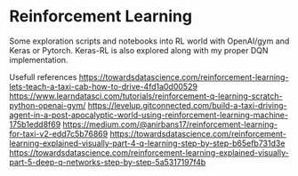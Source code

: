 # Reinforcement Learning

Some exploration scripts and notebooks into RL world with OpenAI/gym and Keras or Pytorch.
Keras-RL is also explored along with my proper DQN implementation.

Usefull references
https://towardsdatascience.com/reinforcement-learning-lets-teach-a-taxi-cab-how-to-drive-4fd1a0d00529
https://www.learndatasci.com/tutorials/reinforcement-q-learning-scratch-python-openai-gym/
https://levelup.gitconnected.com/build-a-taxi-driving-agent-in-a-post-apocalyptic-world-using-reinforcement-learning-machine-175b1edd8f69
https://medium.com/@anirbans17/reinforcement-learning-for-taxi-v2-edd7c5b76869
https://towardsdatascience.com/reinforcement-learning-explained-visually-part-4-q-learning-step-by-step-b65efb731d3e
https://towardsdatascience.com/reinforcement-learning-explained-visually-part-5-deep-q-networks-step-by-step-5a5317197f4b